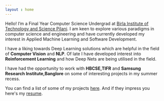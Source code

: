 ```yaml
---
layout : home
---
```

Hello! I’m a Final Year Computer Science Undergrad at [Birla Institute of Technology and Science Pilani](http://www.bits-pilani.ac.in/pilani). I am keen to explore various paradigms in computer science and engineering and have currently developed my interest in Applied Machine Learning and Software Development.

I have a liking towards Deep Learning solutions which are helpful in the field of **Computer Vision** and **NLP**. Of late I have developed interest into **Reinforcement Learning** and how Deep Nets are being utilised in the field.

I have had the opportunity to work with **HBCSE,TIFR** and **Samsung Research Institute,Banglore** on some of interesting projects in my summer recess.

You can find a list of some of my projects [here](./projects). And if they impress you here's my [resume](./resume.pdf).
